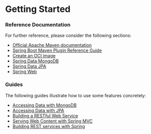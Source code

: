 # Getting Started

### Reference Documentation
For further reference, please consider the following sections:

* [Official Apache Maven documentation](https://maven.apache.org/guides/index.html)
* [Spring Boot Maven Plugin Reference Guide](https://docs.spring.io/spring-boot/docs/2.6.4/maven-plugin/reference/html/)
* [Create an OCI image](https://docs.spring.io/spring-boot/docs/2.6.4/maven-plugin/reference/html/#build-image)
* [Spring Data MongoDB](https://docs.spring.io/spring-boot/docs/2.6.4/reference/htmlsingle/#boot-features-mongodb)
* [Spring Data JPA](https://docs.spring.io/spring-boot/docs/2.6.4/reference/htmlsingle/#boot-features-jpa-and-spring-data)
* [Spring Web](https://docs.spring.io/spring-boot/docs/2.6.4/reference/htmlsingle/#boot-features-developing-web-applications)

### Guides
The following guides illustrate how to use some features concretely:

* [Accessing Data with MongoDB](https://spring.io/guides/gs/accessing-data-mongodb/)
* [Accessing Data with JPA](https://spring.io/guides/gs/accessing-data-jpa/)
* [Building a RESTful Web Service](https://spring.io/guides/gs/rest-service/)
* [Serving Web Content with Spring MVC](https://spring.io/guides/gs/serving-web-content/)
* [Building REST services with Spring](https://spring.io/guides/tutorials/bookmarks/)

